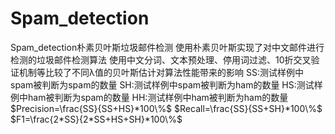 # Spam_detection
Spam_detection朴素贝叶斯垃圾邮件检测
使用朴素贝叶斯实现了对中文邮件进行检测的垃圾邮件检测算法
使用中文分词、文本预处理、停用词过滤、10折交叉验证机制等比较了不同λ值的贝叶斯估计对算法性能带来的影响
SS:测试样例中spam被判断为spam的数量
SH:测试样例中spam被判断为ham的数量
HS:测试样例中ham被判断为spam的数量
HH:测试样例中ham被判断为ham的数量
$Precision=\frac{SS}{SS+HS}*100\%$
$Recall=\frac{SS}{SS+SH}*100\%$
$F1=\frac{2*SS}{2*SS+HS+SH}*100\%$
